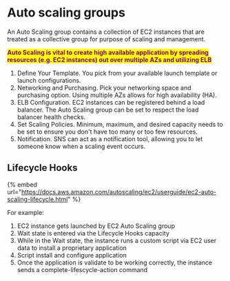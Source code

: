 # Auto scaling groups

An Auto Scaling group contains a collection of EC2 instances that are treated as a collective group for purpose of scaling and management.



<mark style="color:purple;">**Auto Scaling is vital to create high available application by spreading resources (e.g. EC2 instances) out over multiple AZs and utilizing ELB**</mark>&#x20;



1. Define Your Template. You pick from your available launch template or launch configurations.&#x20;
2. Networking and Purchasing. Pick your networking space and purchasing option. Using multiple AZs allows for high availability (HA).
3. ELB Configuration. EC2 instances can be registered behind a load balancer. The Auto Scaling group can be set to respect the load balancer health checks.&#x20;
4. Set Scaling Policies. Minimum, maximum, and desired capacity needs to be set to ensure you don't have too many or too few resources.
5. Notification. SNS can act as a notification tool, allowing you to let someone know when a scaling event occurs.

## Lifecycle Hooks

{% embed url="https://docs.aws.amazon.com/autoscaling/ec2/userguide/ec2-auto-scaling-lifecycle.html" %}

For example:

1. EC2 instance gets launched by EC2 Auto Scaling group&#x20;
2. Wait state is entered via the Lifecycle Hooks capacity&#x20;
3. While in the Wait state, the instance runs a custom script via EC2 user data to install a proprietary application
4. Script install and configure application&#x20;
5. Once the application is validate to be working correctly, the instance sends a complete-lifescycle-action command

